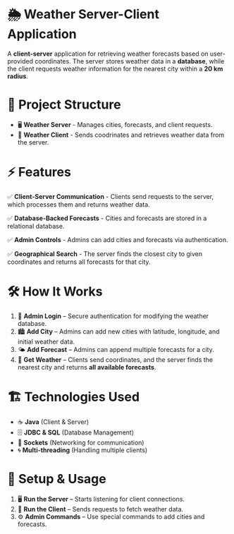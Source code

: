 # 🌦️ **Weather Server-Client Application**
A **client-server** application for retrieving weather forecasts based on user-provided coordinates. The server stores weather data in a **database**, while the client requests weather information for the nearest city within a **20 km radius**.

# 📂 **Project Structure**
  * 🖥️ **Weather Server** - Manages cities, forecasts, and client requests.
  * 📲 **Weather Client** - Sends coodrinates and retrieves weather data from the server.

# ⚡ **Features**

✅ **Client-Server Communication** - Clients send requests to the server, which processes them and returns weather data.

✅ **Database-Backed Forecasts** - Cities and forecasts are stored in a relational database.

✅ **Admin Controls** - Admins can add cities and forecasts via authentication.

✅ **Geographical Search** - The server finds the closest city to given coordinates and returns all forecasts for that city.

# 🛠️ **How It Works**

  1. 🔐 **Admin Login** – Secure authentication for modifying the weather database.
  2. 🏙️ **Add City** – Admins can add new cities with latitude, longitude, and initial weather data.
  3. 🌤️ **Add Forecast** – Admins can append multiple forecasts for a city.
  4. 📡 **Get Weather** – Clients send coordinates, and the server finds the nearest city and returns **all available forecasts**.
     
# 🏗️ **Technologies Used**
  * ☕ **Java** (Client & Server)
  * 🗄️ **JDBC & SQL** (Database Management)
  * 🔗 **Sockets** (Networking for communication)
  * 🌀 **Multi-threading** (Handling multiple clients)
# 🚀 **Setup & Usage**
  1. 🖥️ **Run the Server** – Starts listening for client connections.
  2. 📲 **Run the Client** – Sends requests to fetch weather data.
  3. ⚙️ **Admin Commands** – Use special commands to add cities and forecasts.
